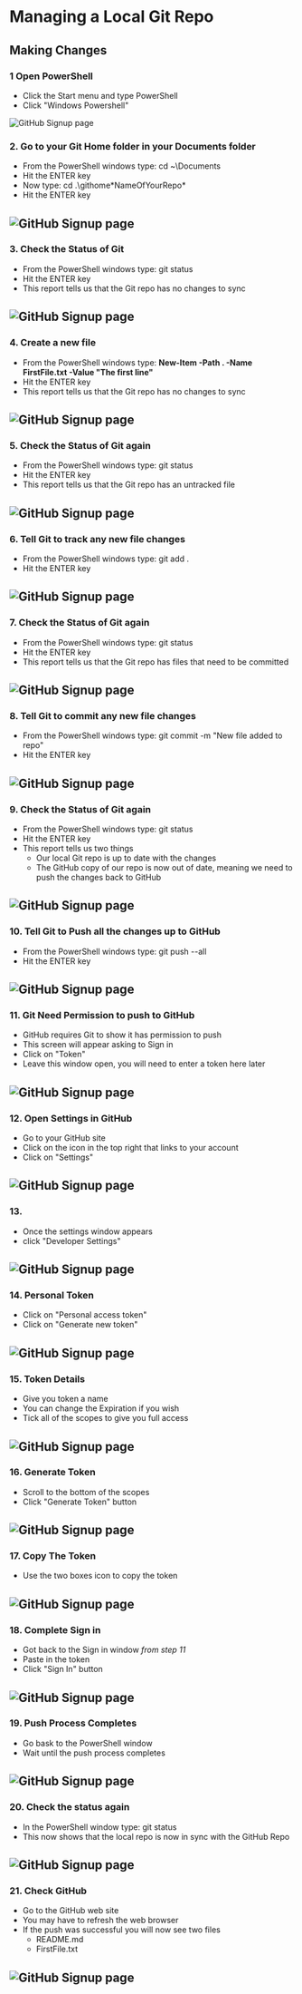 # Managing a Local Git Repo

## Making Changes

### 1 Open PowerShell
- Click the Start menu and type PowerShell
- Click "Windows Powershell"

![GitHub Signup page](Pics/clone01.jpg)

### 2. Go to your Git Home folder in your Documents folder
- From the PowerShell windows type: cd ~\Documents
- Hit the ENTER key
- Now type: cd .\githome\*NameOfYourRepo*
- Hit the ENTER key

![GitHub Signup page](Pics/mng02.jpg)
---

### 3. Check the Status of Git
- From the PowerShell windows type: git status
- Hit the ENTER key
- This report tells us that the Git repo has no changes to sync

![GitHub Signup page](Pics/mng03.jpg)
---

### 4. Create a new file
- From the PowerShell windows type: **New-Item -Path . -Name FirstFile.txt -Value "The first line"**
- Hit the ENTER key
- This report tells us that the Git repo has no changes to sync

![GitHub Signup page](Pics/mng04.jpg)
---

### 5. Check the Status of Git again
- From the PowerShell windows type: git status
- Hit the ENTER key
- This report tells us that the Git repo has an untracked file

![GitHub Signup page](Pics/mng05.jpg)
---

### 6. Tell Git to track any new file changes
- From the PowerShell windows type: git add .
- Hit the ENTER key

![GitHub Signup page](Pics/mng06.jpg)
---

### 7. Check the Status of Git again
- From the PowerShell windows type: git status
- Hit the ENTER key
- This report tells us that the Git repo has files that need to be committed

![GitHub Signup page](Pics/mng07.jpg)
---

### 8. Tell Git to commit any new file changes
- From the PowerShell windows type: git commit -m "New file added to repo"
- Hit the ENTER key

![GitHub Signup page](Pics/mng08.jpg)
---

### 9. Check the Status of Git again
- From the PowerShell windows type: git status
- Hit the ENTER key
- This report tells us two things
  - Our local Git repo is up to date with the changes
  - The GitHub copy of our repo is now out of date, meaning we need to push the changes back to GitHub

![GitHub Signup page](Pics/mng09.jpg)
---


### 10. Tell Git to Push all the changes up to GitHub
- From the PowerShell windows type: git push --all
- Hit the ENTER key

![GitHub Signup page](Pics/mng10.jpg)
---

### 11. Git Need Permission to push to GitHub
- GitHub requires Git to show it has permission to push
- This screen will appear asking to Sign in
- Click on "Token" 
- Leave this window open, you will need to enter a token here later

![GitHub Signup page](Pics/mng11.jpg)
---

### 12. Open Settings in GitHub
- Go to your GitHub site
- Click on the icon in the top right that links to your account
- Click on "Settings"

![GitHub Signup page](Pics/mng12.jpg)
---

### 13. 
- Once the settings window appears
- click "Developer Settings"

![GitHub Signup page](Pics/mng13.jpg)
---

### 14. Personal Token
- Click on "Personal access token"
- Click on "Generate new token"

![GitHub Signup page](Pics/mng14.jpg)
---

### 15. Token Details
- Give you token a name
- You can change the Expiration if you wish
- Tick all of the scopes to give you full access

![GitHub Signup page](Pics/mng15.jpg)
---

### 16. Generate Token
- Scroll to the bottom of the scopes
- Click "Generate Token" button

![GitHub Signup page](Pics/mng16.jpg)
---

### 17. Copy The Token
- Use the two boxes icon to copy the token

![GitHub Signup page](Pics/mng17.jpg)
---

### 18. Complete Sign in
- Got back to the Sign in window *from step 11*
- Paste in the token 
- Click "Sign In" button

![GitHub Signup page](Pics/mng18.jpg)
---

### 19. Push Process Completes
- Go bask to the PowerShell window
- Wait until the push process completes

![GitHub Signup page](Pics/mng19.jpg)
---

### 20. Check the status again
- In the PowerShell window type: git status
- This now shows that the local repo is now in sync with the GitHub Repo

![GitHub Signup page](Pics/mng20.jpg)
---

### 21. Check GitHub
- Go to the GitHub web site 
- You may have to refresh the web browser
- If the push was successful you will now see two files
  - README.md 
  - FirstFile.txt

![GitHub Signup page](Pics/mng21.jpg)
---
